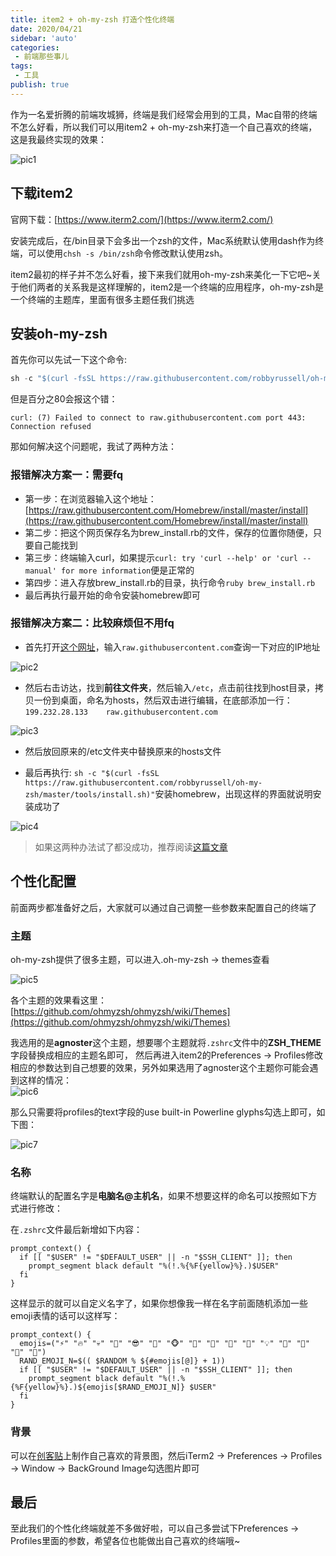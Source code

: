 ```yaml
--- 
title: item2 + oh-my-zsh 打造个性化终端
date: 2020/04/21
sidebar: 'auto'
categories: 
 - 前端那些事儿
tags: 
 - 工具
publish: true
---
```


作为一名爱折腾的前端攻城狮，终端是我们经常会用到的工具，Mac自带的终端不怎么好看，所以我们可以用item2 + oh-my-zsh来打造一个自己喜欢的终端，这是我最终实现的效果：

![pic1](https://tva1.sinaimg.cn/large/007S8ZIlgy1ge1cwfek96j312a0u0k08.jpg)

## 下载item2

官网下载：[https://www.iterm2.com/](https://www.iterm2.com/)  

安装完成后，在/bin目录下会多出一个zsh的文件，Mac系统默认使用dash作为终端，可以使用`chsh -s /bin/zsh`命令修改默认使用zsh。  

item2最初的样子并不怎么好看，接下来我们就用oh-my-zsh来美化一下它吧~关于他们两者的关系我是这样理解的，item2是一个终端的应用程序，oh-my-zsh是一个终端的主题库，里面有很多主题任我们挑选  

## 安装oh-my-zsh

首先你可以先试一下这个命令:  

```js
sh -c "$(curl -fsSL https://raw.githubusercontent.com/robbyrussell/oh-my-zsh/master/tools/install.sh)"
```

但是百分之80会报这个错：  

```
curl: (7) Failed to connect to raw.githubusercontent.com port 443: Connection refused
```

那如何解决这个问题呢，我试了两种方法：  

### 报错解决方案一：需要fq

- 第一步：在浏览器输入这个地址：[https://raw.githubusercontent.com/Homebrew/install/master/install](https://raw.githubusercontent.com/Homebrew/install/master/install)  
- 第二步：把这个网页保存名为brew_install.rb的文件，保存的位置你随便，只要自己能找到
- 第三步：终端输入curl，如果提示`curl: try 'curl --help' or 'curl --manual' for more information`便是正常的
- 第四步：进入存放brew_install.rb的目录，执行命令`ruby brew_install.rb`
- 最后再执行最开始的命令安装homebrew即可

### 报错解决方案二：比较麻烦但不用fq

- 首先打开[这个网址](https://www.ipaddress.com/)，输入`raw.githubusercontent.com`查询一下对应的IP地址

![pic2](https://tva1.sinaimg.cn/large/007S8ZIlgy1ge187zx011j30qc074jt8.jpg)   

- 然后右击访达，找到**前往文件夹**，然后输入`/etc`，点击前往找到host目录，拷贝一份到桌面，命名为hosts，然后双击进行编辑，在底部添加一行：`199.232.28.133    raw.githubusercontent.com`  

![pic3](https://tva1.sinaimg.cn/large/007S8ZIlgy1ge18cfcizpj30xe0badj1.jpg)  

- 然后放回原来的/etc文件夹中替换原来的hosts文件  

- 最后再执行: `sh -c "$(curl -fsSL https://raw.githubusercontent.com/robbyrussell/oh-my-zsh/master/tools/install.sh)"`安装homebrew，出现这样的界面就说明安装成功了  

![pic4](https://tva1.sinaimg.cn/large/007S8ZIlgy1ge18f7me1qj311o0n2tro.jpg)  

> 如果这两种办法试了都没成功，推荐阅读[这篇文章](https://www.jianshu.com/p/c2e829027b0a)

## 个性化配置

前面两步都准备好之后，大家就可以通过自己调整一些参数来配置自己的终端了

### 主题

oh-my-zsh提供了很多主题，可以进入.oh-my-zsh -> themes查看  

![pic5](https://tva1.sinaimg.cn/large/007S8ZIlgy1ge18ns7ypvj316c0u01ky.jpg)

各个主题的效果看这里：[https://github.com/ohmyzsh/ohmyzsh/wiki/Themes](https://github.com/ohmyzsh/ohmyzsh/wiki/Themes)  

我选用的是**agnoster**这个主题，想要哪个主题就将`.zshrc`文件中的**ZSH_THEME**字段替换成相应的主题名即可，
然后再进入item2的Preferences -> Profiles修改相应的参数达到自己想要的效果，另外如果选用了agnoster这个主题你可能会遇到这样的情况：  
![pic6](https://tva1.sinaimg.cn/large/007S8ZIlgy1ge1d804bw6j30bo01474k.jpg)  

那么只需要将profiles的text字段的use built-in Powerline glyphs勾选上即可，如下图：  

![pic7](https://tva1.sinaimg.cn/large/007S8ZIlgy1ge1d9gpoaij31cx0u0tnc.jpg)  

### 名称

终端默认的配置名字是**电脑名@主机名**，如果不想要这样的命名可以按照如下方式进行修改：  

在`.zshrc`文件最后新增如下内容：  

```
prompt_context() {
  if [[ "$USER" != "$DEFAULT_USER" || -n "$SSH_CLIENT" ]]; then
    prompt_segment black default "%(!.%{%F{yellow}%}.)$USER"
  fi
}
```

这样显示的就可以自定义名字了，如果你想像我一样在名字前面随机添加一些emoji表情的话可以这样写：  

```
prompt_context() {
  emojis=("⚡️" "🔥" "💀" "👑" "😎" "🐸" "🐵" "🦄" "🌈" "🍻" "🚀" "💡" "🎉" "🔑" "🚦" "🌙")
  RAND_EMOJI_N=$(( $RANDOM % ${#emojis[@]} + 1))
  if [[ "$USER" != "$DEFAULT_USER" || -n "$SSH_CLIENT" ]]; then
    prompt_segment black default "%(!.%{%F{yellow}%}.)${emojis[$RAND_EMOJI_N]} $USER"
  fi
}
```  

### 背景

可以在[创客贴](https://www.chuangkit.com/designtools/designindex)上制作自己喜欢的背景图，然后iTerm2 -> Preferences -> Profiles -> Window -> BackGround Image勾选图片即可  

## 最后

至此我们的个性化终端就差不多做好啦，可以自己多尝试下Preferences -> Profiles里面的参数，希望各位也能做出自己喜欢的终端哦~